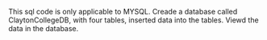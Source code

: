 This sql code is only applicable to MYSQL.
Creade a database called ClaytonCollegeDB, with four tables, inserted data into the tables.
Viewd the data in the database.
